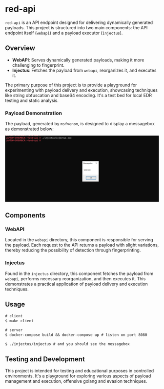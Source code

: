 # red-api

`red-api` is an API endpoint designed for delivering dynamically generated payloads. This project is structured into two main components: the API endpoint itself (`webapi`) and a payload executor (`injectus`).

## Overview

- **WebAPI**: Serves dynamically generated payloads, making it more challenging to fingerprint.
- **Injectus**: Fetches the payload from `webapi`, reorganizes it, and executes it.

The primary purpose of this project is to provide a playground for experimenting with payload delivery and execution, showcasing techniques like string obfuscation and base64 encoding. It's a  test bed for local EDR testing and static analysis.

### Payload Demonstration

The payload, generated by `msfvenom`, is designed to display a messagebox as demonstrated below:

![Payload Demonstration](sh.png)

## Components

### WebAPI

Located in the `webapi` directory, this component is responsible for serving the payload. Each request to the API returns a payload with slight variations, thereby reducing the possibility of detection through fingerprinting.

### Injectus

Found in the `injectus` directory, this component fetches the payload from `webapi`, performs necessary reorganization, and then executes it. This demonstrates a practical application of payload delivery and execution techniques.

## Usage

```
# client
$ make client
```

```
# server
$ docker-compose build && docker-compose up # listen on port 8080
```

```
$ ./injectus/injectus # and you should see the messagebox
```


## Testing and Development

This project is intended for testing and educational purposes in controlled environments. It's a playground for exploring various aspects of payload management and execution, offensive golang and evasion techniques.